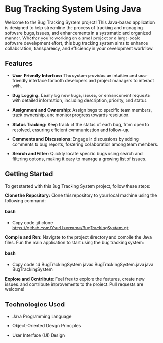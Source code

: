 # Bug Tracking System Using Java

Welcome to the Bug Tracking System project! This Java-based application is designed to help streamline the process of tracking and managing software bugs, issues, and enhancements in a systematic and organized manner. Whether you're working on a small project or a large-scale software development effort, this bug tracking system aims to enhance collaboration, transparency, and efficiency in your development workflow.


## Features

- **User-Friendly Interface:** The system provides an intuitive and user-friendly interface for both developers and project managers to interact with.


- **Bug Logging:** Easily log new bugs, issues, or enhancement requests with detailed information, including description, priority, and status.

- **Assignment and Ownership:** Assign bugs to specific team members, track ownership, and monitor progress towards resolution.

- **Status Tracking:** Keep track of the status of each bug, from open to resolved, ensuring efficient communication and follow-up.

- **Comments and Discussions:** Engage in discussions by adding comments to bug reports, fostering collaboration among team members.

- **Search and Filter:** Quickly locate specific bugs using search and filtering options, making it easy to manage a growing list of issues.

## Getting Started

To get started with this Bug Tracking System project, follow these steps:

**Clone the Repository:** Clone this repository to your local machine using the following command:

#### bash
- Copy code git clone https://github.com/YourUsername/BugTrackingSystem.git

**Compile and Run:** Navigate to the project directory and compile the Java files. Run the main application to start using the bug tracking system:

#### bash
- Copy code
cd BugTrackingSystem
javac BugTrackingSystem.java
java BugTrackingSystem

**Explore and Contribute:** Feel free to explore the features, create new issues, and contribute improvements to the project. Pull requests are welcome!

## Technologies Used

- Java Programming Language

- Object-Oriented Design Principles

- User Interface (UI) Design
